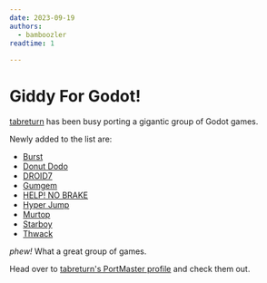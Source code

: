 ```yaml
---
date: 2023-09-19
authors:
  - bamboozler
readtime: 1
   
---
```


# Giddy For Godot! 

[tabreturn](https://portfolio.tabreturn.com/) has been busy porting a gigantic group of Godot games.

<!-- more -->

Newly added to the list are:

- [Burst](https://portmaster.games/detail.html?name=burst)  
- [Donut Dodo](https://portmaster.games/detail.html?name=donut.dodo)  
- [DROID7](https://portmaster.games/detail.html?name=droid7)  
- [Gumgem](https://portmaster.games/detail.html?name=gumgem)  
- [HELP! NO BRAKE](https://portmaster.games/detail.html?name=help.no.brake)  
- [Hyper Jump](https://portmaster.games/detail.html?name=hyper.jump)  
- [Murtop](https://portmaster.games/detail.html?name=murtop)  
- [Starboy](https://portmaster.games/detail.html?name=starboy)  
- [Thwack](https://portmaster.games/detail.html?name=thwack)  

*phew!* What a great group of games.

Head over to [tabreturn's PortMaster profile](https://portmaster.games/profile.html?porter=tabreturn) and check them out.


